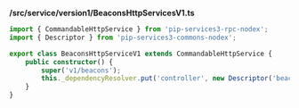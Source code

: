
**/src/service/version1/BeaconsHttpServicesV1.ts**

```typescript
import { CommandableHttpService } from 'pip-services3-rpc-nodex';
import { Descriptor } from 'pip-services3-commons-nodex';

export class BeaconsHttpServiceV1 extends CommandableHttpService {
    public constructor() {
        super('v1/beacons');
        this._dependencyResolver.put('controller', new Descriptor('beacons', 'controller', '*', '*', '1.0'));
    }
}

```
